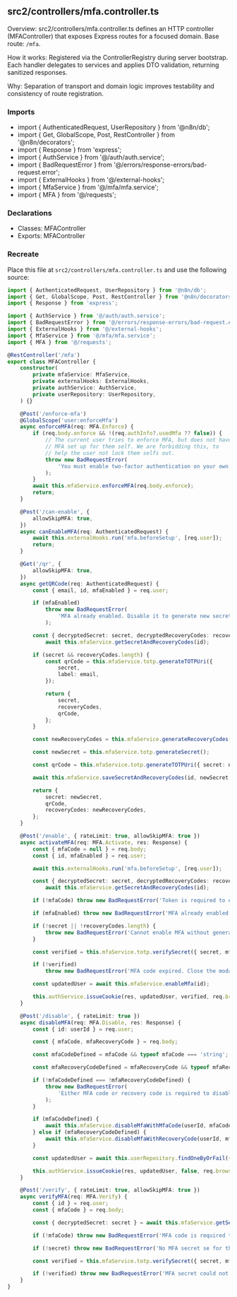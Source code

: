 ## src2/controllers/mfa.controller.ts

Overview: src2/controllers/mfa.controller.ts defines an HTTP controller (MFAController) that exposes Express routes for a focused domain. Base route: `/mfa`.

How it works: Registered via the ControllerRegistry during server bootstrap. Each handler delegates to services and applies DTO validation, returning sanitized responses.

Why: Separation of transport and domain logic improves testability and consistency of route registration.

### Imports

- import { AuthenticatedRequest, UserRepository } from '@n8n/db';
- import { Get, GlobalScope, Post, RestController } from '@n8n/decorators';
- import { Response } from 'express';
- import { AuthService } from '@/auth/auth.service';
- import { BadRequestError } from '@/errors/response-errors/bad-request.error';
- import { ExternalHooks } from '@/external-hooks';
- import { MfaService } from '@/mfa/mfa.service';
- import { MFA } from '@/requests';

### Declarations

- Classes: MFAController
- Exports: MFAController

### Recreate

Place this file at `src2/controllers/mfa.controller.ts` and use the following source:

```ts
import { AuthenticatedRequest, UserRepository } from '@n8n/db';
import { Get, GlobalScope, Post, RestController } from '@n8n/decorators';
import { Response } from 'express';

import { AuthService } from '@/auth/auth.service';
import { BadRequestError } from '@/errors/response-errors/bad-request.error';
import { ExternalHooks } from '@/external-hooks';
import { MfaService } from '@/mfa/mfa.service';
import { MFA } from '@/requests';

@RestController('/mfa')
export class MFAController {
	constructor(
		private mfaService: MfaService,
		private externalHooks: ExternalHooks,
		private authService: AuthService,
		private userRepository: UserRepository,
	) {}

	@Post('/enforce-mfa')
	@GlobalScope('user:enforceMfa')
	async enforceMFA(req: MFA.Enforce) {
		if (req.body.enforce && !(req.authInfo?.usedMfa ?? false)) {
			// The current user tries to enforce MFA, but does not have
			// MFA set up for them self. We are forbidding this, to
			// help the user not lock them selfs out.
			throw new BadRequestError(
				'You must enable two-factor authentication on your own account before enforcing it for all users',
			);
		}
		await this.mfaService.enforceMFA(req.body.enforce);
		return;
	}

	@Post('/can-enable', {
		allowSkipMFA: true,
	})
	async canEnableMFA(req: AuthenticatedRequest) {
		await this.externalHooks.run('mfa.beforeSetup', [req.user]);
		return;
	}

	@Get('/qr', {
		allowSkipMFA: true,
	})
	async getQRCode(req: AuthenticatedRequest) {
		const { email, id, mfaEnabled } = req.user;

		if (mfaEnabled)
			throw new BadRequestError(
				'MFA already enabled. Disable it to generate new secret and recovery codes',
			);

		const { decryptedSecret: secret, decryptedRecoveryCodes: recoveryCodes } =
			await this.mfaService.getSecretAndRecoveryCodes(id);

		if (secret && recoveryCodes.length) {
			const qrCode = this.mfaService.totp.generateTOTPUri({
				secret,
				label: email,
			});

			return {
				secret,
				recoveryCodes,
				qrCode,
			};
		}

		const newRecoveryCodes = this.mfaService.generateRecoveryCodes();

		const newSecret = this.mfaService.totp.generateSecret();

		const qrCode = this.mfaService.totp.generateTOTPUri({ secret: newSecret, label: email });

		await this.mfaService.saveSecretAndRecoveryCodes(id, newSecret, newRecoveryCodes);

		return {
			secret: newSecret,
			qrCode,
			recoveryCodes: newRecoveryCodes,
		};
	}

	@Post('/enable', { rateLimit: true, allowSkipMFA: true })
	async activateMFA(req: MFA.Activate, res: Response) {
		const { mfaCode = null } = req.body;
		const { id, mfaEnabled } = req.user;

		await this.externalHooks.run('mfa.beforeSetup', [req.user]);

		const { decryptedSecret: secret, decryptedRecoveryCodes: recoveryCodes } =
			await this.mfaService.getSecretAndRecoveryCodes(id);

		if (!mfaCode) throw new BadRequestError('Token is required to enable MFA feature');

		if (mfaEnabled) throw new BadRequestError('MFA already enabled');

		if (!secret || !recoveryCodes.length) {
			throw new BadRequestError('Cannot enable MFA without generating secret and recovery codes');
		}

		const verified = this.mfaService.totp.verifySecret({ secret, mfaCode, window: 10 });

		if (!verified)
			throw new BadRequestError('MFA code expired. Close the modal and enable MFA again', 997);

		const updatedUser = await this.mfaService.enableMfa(id);

		this.authService.issueCookie(res, updatedUser, verified, req.browserId);
	}

	@Post('/disable', { rateLimit: true })
	async disableMFA(req: MFA.Disable, res: Response) {
		const { id: userId } = req.user;

		const { mfaCode, mfaRecoveryCode } = req.body;

		const mfaCodeDefined = mfaCode && typeof mfaCode === 'string';

		const mfaRecoveryCodeDefined = mfaRecoveryCode && typeof mfaRecoveryCode === 'string';

		if (!mfaCodeDefined === !mfaRecoveryCodeDefined) {
			throw new BadRequestError(
				'Either MFA code or recovery code is required to disable MFA feature',
			);
		}

		if (mfaCodeDefined) {
			await this.mfaService.disableMfaWithMfaCode(userId, mfaCode);
		} else if (mfaRecoveryCodeDefined) {
			await this.mfaService.disableMfaWithRecoveryCode(userId, mfaRecoveryCode);
		}

		const updatedUser = await this.userRepository.findOneByOrFail({ id: userId });

		this.authService.issueCookie(res, updatedUser, false, req.browserId);
	}

	@Post('/verify', { rateLimit: true, allowSkipMFA: true })
	async verifyMFA(req: MFA.Verify) {
		const { id } = req.user;
		const { mfaCode } = req.body;

		const { decryptedSecret: secret } = await this.mfaService.getSecretAndRecoveryCodes(id);

		if (!mfaCode) throw new BadRequestError('MFA code is required to enable MFA feature');

		if (!secret) throw new BadRequestError('No MFA secret se for this user');

		const verified = this.mfaService.totp.verifySecret({ secret, mfaCode });

		if (!verified) throw new BadRequestError('MFA secret could not be verified');
	}
}

```

